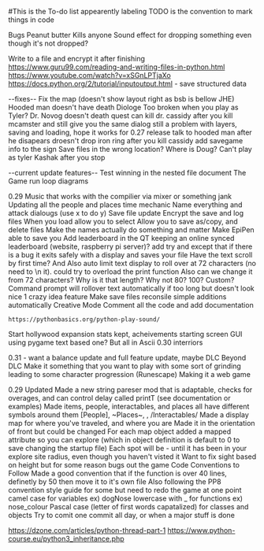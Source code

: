 #This is the To-do list
appearently labeling TODO is the convention to mark things in code

Bugs
Peanut butter Kills anyone
Sound effect for dropping something even though it's not dropped?

Write to a file and encrypt it after finishing
https://www.guru99.com/reading-and-writing-files-in-python.html
https://www.youtube.com/watch?v=xSGnLPTjaXo
https://docs.python.org/2/tutorial/inputoutput.html - save structured data

--fixes--
Fix the map (doesn't show layout right as bsb is bellow JHE)
Hooded man doesn't have death Diologe
Too broken when you play as Tyler?
Dr. Novog doesn't death quest
can kill dr. cassidy after you kill mcamster and still give you the same dialog
still a problem with layers, saving and loading, hope it works for 0.27 release
talk to hooded man after he disapears
droesn't drop iron ring after you kill cassidy
add savegame info to the sign
Save files in the wrong location? Where is Doug?
Can't play as tyler Kashak after you stop

--current update features--
Test winning in the nested file
document
	The Game run loop diagrams



0.29
Music that works with the compilier via mixer or something jank
Updating all the people and places
time mechanic
Name everything and attack dialougs (use x to do y)
Save file update
	Encrypt the save and log files
	When you load allow you to select 
	Allow you to save as/copy, and delete files
Make the names actually do something and matter
Make EpiPen able to save you
Add leaderboard in the QT
	keeping an online synced leaderboard (website, raspberry pi server)?
add try and except that if there is a bug it exits safely with a display and saves your file
Have the text scroll by first time? And Also auto limit text display to roll over at 72 characters (no need to \n it).
	could try to overload the print function
	Also can we change it from 72 characters? Why is it that length? Why not 80? 100? Custom?
	Command prompt will rollover text automatically if too long but doesn't look nice
1 crazy idea feature
Make save files reconsile simple additions automatically
Creative Mode
Comment all the code and add documentation


	https://pythonbasics.org/python-play-sound/
Start hollywood expansion
stats kept, acheivements
starting screen
	GUI using pygame text based one? But all in Ascii
0.30
interriors

0.31 - want a balance update and full feature update, maybe DLC
Beyond
DLC
Make it something that you want to play with some sort of grinding leading to some character progression (Runescape)
Making it a web game


0.29 Updated
Made a new string pareser mod that is adaptable, checks for overages, and can control delay called printT (see documentation or examples)
Made items, people, interactables, and places all have different symbols around them
	[People], ~Places~, <Things>, /Interactables/
Made a display map for where you've traveled, and where you are
	Made it in the orientation of front but could be changed
	For each map object added a mapped attribute so you can explore
		(which in object definition is default to 0 to save changing the startup file)
	Each spot will be - until it has been in your explore site radius, even though you haven't visted it
	Want to fix sight based on height but for some reason bugs out the game
Code Conventions to Follow
	Made a good convention that if the function is over 40 lines, definetly by 50 then move it to it's own file
	Also following the PP8 convention style guide for some but need to redo the game at one point
		camel case for variables ex) dogNose
		lowercase with _ for functions ex) nose_colour
		Pascal case (letter of first words capatalized) for classes and objects 
	Try to comit one commit all day, or when a major stuff is done



https://dzone.com/articles/python-thread-part-1
https://www.python-course.eu/python3_inheritance.php

